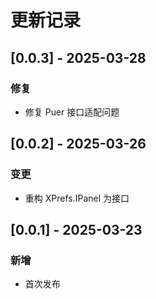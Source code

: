 # 更新记录

## [0.0.3] - 2025-03-28
### 修复
- 修复 Puer 接口适配问题

## [0.0.2] - 2025-03-26
### 变更
- 重构 XPrefs.IPanel 为接口

## [0.0.1] - 2025-03-23
### 新增
- 首次发布
